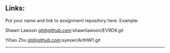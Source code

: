 
## Links:

Put your name and link to assignment repository here. Example:

Shawn Lawson    git@github.com:shawnlawson/EV9D9.git

Yihao Zhu  git@github.com:syeswr/ArtHW1.git

----
